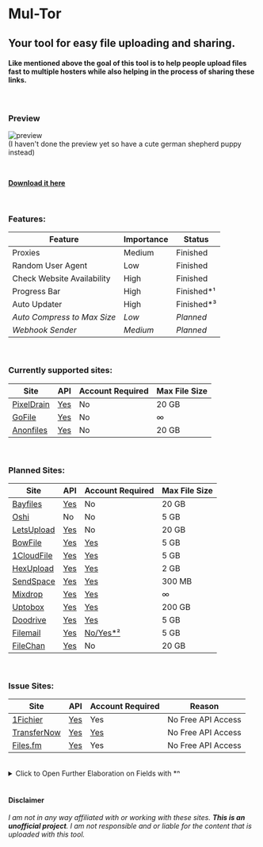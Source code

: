 # Mul-Tor
## Your tool for easy file uploading and sharing.

#### Like mentioned above the goal of this tool is to help people upload files fast to multiple hosters while also helping in the process of sharing these links.

<br />

### Preview

![preview](https://github.com/Official-Husko/mul-tor/blob/master/media/preview.gif)  
(I haven't done the preview yet so have a cute german shepherd puppy instead)

<br />

[**Download it here**](https://github.com/Official-Husko/mul-tor/releases/latest)

<br />

### Features:
Feature | Importance | Status
--- | --- | ---
Proxies | Medium | Finished
Random User Agent | Low | Finished
Check Website Availability | High | Finished
Progress Bar | High | Finished*¹
Auto Updater | High | Finished*³
*Auto Compress to Max Size* | *Low* | *Planned*
*Webhook Sender* | *Medium* | *Planned*

<br />

### Currently supported sites:
Site | API | Account Required | Max File Size
--- | --- | --- | ---
[PixelDrain][1] | [Yes][2] | No | 20 GB
[GoFile][7] | [Yes][8] | No | ∞
[Anonfiles][3] | [Yes][4] | No | 20 GB

<br />

### Planned Sites:
Site | API | Account Required | Max File Size
--- | --- | --- | ---
[Bayfiles][5] | [Yes][6] | No | 20 GB
[Oshi][9] | No | No | 5 GB
[LetsUpload][15] | [Yes][16] | No | 20 GB
[BowFile][17] | [Yes][18] | [Yes][19] | 5 GB
[1CloudFile][20] | [Yes][21] | [Yes][22] | 5 GB
[HexUpload][23] | [Yes][24] | [Yes][25] | 2 GB
[SendSpace][26] | [Yes][27] | [Yes][28] | 300 MB
[Mixdrop][29] | [Yes][30] | [Yes][30] | ∞
[Uptobox][33] | [Yes][34] | [Yes][35] | 200 GB
[Doodrive][36] | [Yes][37] | [Yes][38] | 5 GB
[Filemail][42] | [Yes][43] | [No/Yes*²][44] | 5 GB
[FileChan][47] | [Yes][48] | No | 20 GB

<br />

### Issue Sites:
Site | API | Account Required | Reason
--- | --- | --- | ---
[1Fichier][31] | [Yes][32] | Yes | No Free API Access
[TransferNow][39] | [Yes][40] | [Yes][41] | No Free API Access
[Files.fm][45] | [Yes][46] | Yes | No Free API Access

<br />

<details>
  <summary>Click to Open Further Elaboration on Fields with *ⁿ</summary>
  
    *1: The progress bar is currently not what i want but its still better than nothing. 
    In the future i can hopefully find a way to show the upload progress.

    *2: FileMail does not need an account but an api key which you can get for simply 
    entering your email or a temp mail (which i suggesst) and localhost as domain and
    then you can use that api key.

    *3: Currently it only checks for updates but in a later release i plan to add an 
    actual auto updater for the zip/folder version. 
    The portable edition probably won't have that feature anytime soon due to me not 
    knowing how to pull it off.

</details>

[comment]: # (Below are all links to the sites)
[0]: #
[1]: https://pixeldrain.com/
[2]: https://pixeldrain.com/api
[3]: https://anonfiles.com/
[4]: https://anonfiles.com/docs/api
[5]: https://bayfiles.com/
[6]: https://bayfiles.com/docs/api
[7]: https://gofile.io/
[8]: https://gofile.io/api
[9]: https://oshi.at/
[10]: https://multiup.org/
[11]: https://multiup.org/en/upload/from-api
[12]: https://mirrorace.com/
[13]: https://mirrorace.com/api
[14]: https://mirrorace.com/api#api_credentials
[15]: https://letsupload.cc/
[16]: https://letsupload.cc/docs/api
[17]: https://bowfile.com/
[18]: https://bowfile.com/api
[19]: https://bowfile.com/account/edit#api
[20]: https://1cloudfile.com/
[21]: https://1cloudfile.com/api
[22]: https://1cloudfile.com/account/edit#api
[23]: https://hexupload.net/
[24]: https://hexupload.docs.apiary.io/#
[25]: https://hexupload.net/?op=my_account
[26]: https://www.sendspace.com/
[27]: https://www.sendspace.com/dev_method.html
[28]: https://www.sendspace.com/dev_apikeys.html
[29]: https://mixdrop.co/
[30]: https://mixdrop.co/api/
[31]: https://1fichier.com/
[32]: https://1fichier.com/api.html
[33]: https://uptobox.com/
[34]: https://docs.uptobox.com/
[35]: https://uptobox.com/my_account
[36]: https://doodrive.com/
[37]: https://doodrive.com/dashboard/api
[38]: https://doodrive.com/dashboard/settings#settings_api
[39]: https://www.transfernow.net/
[40]: https://developers.transfernow.net/
[41]: https://www.transfernow.net/dashboard/admin/api
[42]: https://www.filemail.com/
[43]: https://www.filemail.com/apidoc
[44]: https://www.filemail.com/apidoc/ApiKey.aspx
[45]: https://files.fm/
[46]: https://files.fm/api.php
[47]: https://filechan.org/
[48]: https://filechan.org/docs/api

<br />

#### Disclaimer
*I am not in any way affiliated with or working with these sites. ***This is an unofficial project***. I am not responsible and or liable for the content that is uploaded with this tool.*

[//]: # (Ingore These Lines Below)
[//]: # ([MultiUp][10] | [Yes][11] | No | ∞)
[//]: # ([MirrorAce][12] | [Yes][13] | [Yes][14] | 5 GB)